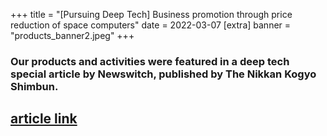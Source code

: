 +++
title = "[Pursuing Deep Tech] Business promotion through price reduction of space computers"
date = 2022-03-07
[extra]
banner = "products_banner2.jpeg"
+++

### Our products and activities were featured in a deep tech special article by Newswitch, published by The Nikkan Kogyo Shimbun.

## [article link](https://newswitch.jp/p/31131)
